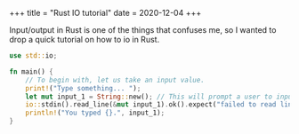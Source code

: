 +++
title = "Rust IO tutorial"
date = 2020-12-04
+++

Input/output in Rust is one of the things that confuses me, so I wanted to drop a quick tutorial on how to io in Rust.

```rs
use std::io;

fn main() {
    // To begin with, let us take an input value.
    print!("Type something... ");
    let mut input_1 = String::new(); // This will prompt a user to input something.
    io::stdin().read_line(&mut input_1).ok().expect("failed to read line.");
    println!("You typed {}.", input_1);
}
```
